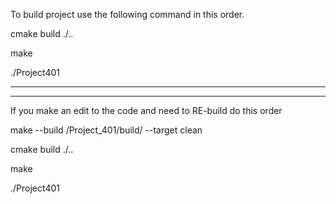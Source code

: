 To build project use the following command in this order.

cmake build ./..

make

./Project401

----------------------------------------------------------------
----------------------------------------------------------------

If you make an edit to the code and need to RE-build do this order 

make --build <PATH TO YOU PROJECT>/Project_401/build/ --target clean

cmake build ./..

make

./Project401
